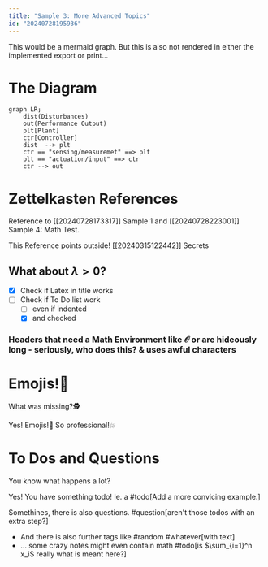 ```yaml
---
title: "Sample 3: More Advanced Topics"
id: "20240728195936"
---
```


This would be a mermaid graph. But this is also not rendered in either the implemented export or print…

# The Diagram

```mermaid
graph LR;
	dist(Disturbances)
    out(Performance Output)
    plt[Plant]
    ctr[Controller]
    dist  --> plt
    ctr == "sensing/measuremet" ==> plt
    plt == "actuation/input" ==> ctr
    ctr --> out
```

# Zettelkasten References

Reference to [[20240728173317]] Sample 1 and [[20240728223001]] Sample 4: Math Test.

This Reference points outside! [[20240315122442]] Secrets

## What about $\lambda > 0$?

- [x] Check if Latex in title works
- [ ] Check if To Do list work
    - [ ] even if indented
    - [x] and checked

### Headers that need a Math Environment like $\mathcal{O}$ or are hideously long - seriously, who does this? & uses awful characters

# Emojis!🎉

What was missing?🕵️

Yes! Emojis!🐳 So professional!💥

# To Dos and Questions

You know what happens a lot?

Yes! You have something todo! Ie. a #todo[Add a more convicing example.]

Somethines, there is also questions. #question[aren't those todos with an extra step?]

-   And there is also further tags like #random #whatever[with text]
-   ... some crazy notes might even contain math #todo[is $\sum_{i=1}^n x_i$ really what is meant here?]
